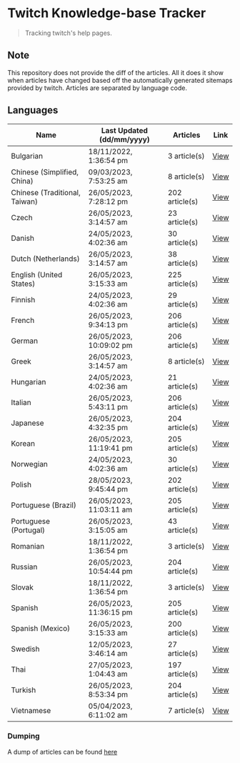# Twitch Knowledge-base Tracker
> Tracking twitch's help pages. 

## Note
This repository does not provide the diff of the articles. All it does it show when articles have changed based
off the automatically generated sitemaps provided by twitch. Articles are separated by language code.

## Languages

| Name                          | Last Updated (dd/mm/yyyy) | Articles       | Link                   |
|-------------------------------|---------------------------|----------------|------------------------|
| Bulgarian                     | 18/11/2022, 1:36:54 pm    | 3 article(s)   | [View](docs/bg.md)     |
| Chinese (Simplified, China)   | 09/03/2023, 7:53:25 am    | 8 article(s)   | [View](docs/zh_CN.md)  |
| Chinese (Traditional, Taiwan) | 26/05/2023, 7:28:12 pm    | 202 article(s) | [View](docs/zh_TW.md)  |
| Czech                         | 26/05/2023, 3:14:57 am    | 23 article(s)  | [View](docs/cs.md)     |
| Danish                        | 24/05/2023, 4:02:36 am    | 30 article(s)  | [View](docs/da.md)     |
| Dutch (Netherlands)           | 26/05/2023, 3:14:57 am    | 38 article(s)  | [View](docs/nl_NL.md)  |
| English (United States)       | 26/05/2023, 3:15:33 am    | 225 article(s) | [View](docs/en_US.md)  |
| Finnish                       | 24/05/2023, 4:02:36 am    | 29 article(s)  | [View](docs/fi.md)     |
| French                        | 26/05/2023, 9:34:13 pm    | 206 article(s) | [View](docs/fr.md)     |
| German                        | 26/05/2023, 10:09:02 pm   | 206 article(s) | [View](docs/de.md)     |
| Greek                         | 26/05/2023, 3:14:57 am    | 8 article(s)   | [View](docs/el.md)     |
| Hungarian                     | 24/05/2023, 4:02:36 am    | 21 article(s)  | [View](docs/hu.md)     |
| Italian                       | 26/05/2023, 5:43:11 pm    | 206 article(s) | [View](docs/it.md)     |
| Japanese                      | 26/05/2023, 4:32:35 pm    | 204 article(s) | [View](docs/ja.md)     |
| Korean                        | 26/05/2023, 11:19:41 pm   | 205 article(s) | [View](docs/ko.md)     |
| Norwegian                     | 24/05/2023, 4:02:36 am    | 30 article(s)  | [View](docs/no.md)     |
| Polish                        | 28/05/2023, 9:45:44 pm    | 202 article(s) | [View](docs/pl.md)     |
| Portuguese (Brazil)           | 26/05/2023, 11:03:11 am   | 205 article(s) | [View](docs/pt_BR.md)  |
| Portuguese (Portugal)         | 26/05/2023, 3:15:05 am    | 43 article(s)  | [View](docs/pt_PT.md)  |
| Romanian                      | 18/11/2022, 1:36:54 pm    | 3 article(s)   | [View](docs/ro.md)     |
| Russian                       | 26/05/2023, 10:54:44 pm   | 204 article(s) | [View](docs/ru.md)     |
| Slovak                        | 18/11/2022, 1:36:54 pm    | 3 article(s)   | [View](docs/sk.md)     |
| Spanish                       | 26/05/2023, 11:36:15 pm   | 205 article(s) | [View](docs/es.md)     |
| Spanish (Mexico)              | 26/05/2023, 3:15:33 am    | 200 article(s) | [View](docs/es_MX.md)  |
| Swedish                       | 12/05/2023, 3:46:14 am    | 27 article(s)  | [View](docs/sv.md)     |
| Thai                          | 27/05/2023, 1:04:43 am    | 197 article(s) | [View](docs/th.md)     |
| Turkish                       | 26/05/2023, 8:53:34 pm    | 204 article(s) | [View](docs/tr.md)     |
| Vietnamese                    | 05/04/2023, 6:11:02 am    | 7 article(s)   | [View](docs/vi.md)     |

### Dumping
A dump of articles can be found [here](docs/RAW.md)